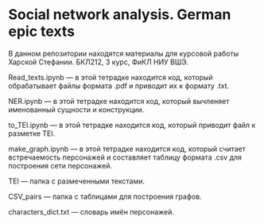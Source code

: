 # Social network analysis. German epic texts

В данном репозитории находятся материалы для курсовой работы Харской Стефании. БКЛ212, 3 курс, ФиКЛ НИУ ВШЭ.

Read_texts.ipynb — в этой тетрадке находится код, который обрабатывает файлы формата .pdf и приводит их к формату .txt.

NER.ipynb — в этой тетрадке находится код, который вычленяет именованный сущности и конструкции.

to_TEI.ipynb — в этой тетрадке находится код, который приводит файл к разметке TEI.

make_graph.ipynb — в этой тетрадке находится код, который считает встречаемость персонажей и составляет таблицу формата .csv для построения сети персонажей.

TEI — папка с размеченными текстами.

CSV_pairs — папка с таблицами для построения графов.

characters_dict.txt — словарь имён персонажей.
